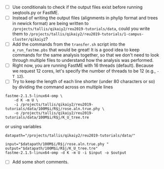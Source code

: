 - [ ] Use conditionals to check if the output files exist before running seqtools.py or FastME.
- [ ] Instead of writing the output files (alignments in phylip format and trees in newick format) are being written to `/projects/tallis/qikaiy2/reu2019-tutorials/data`, could you write them to `/projects/tallis/qikaiy2/reu2019-tutorials/1-campus-cluster/qikaiy2`?
- [ ] Add the commands from the `transfer.sh` script into the `a_run_fastme.pbs` that would be great! It is a good idea to keep commands for the same analysis together, so that we don't need to look through multiple files to understand how the analysis was performed.
- [ ] Right now, you are running FastME with 16 threads (default). Because we request 12 cores, let's specify the number of threads to be 12 (e.g., `-T 12`).
- [ ] Try to keep the length of each line shorter (under 80 characters or so) by dividing the command across on multiple lines
```
fastme-2.1.5-linux64-omp \
    -d K -m U \
    -i /projects/tallis/qikaiy2/reu2019-tutorials/data/100M$i/R$j/rose.aln.true.phy \
    -o /projects/tallis/qikaiy2/reu2019-tutorials/data/100M$i/R$j/K_U_tree.tre
```
or using variables
```
datapath="/projects/tallis/qikaiy2/reu2019-tutorials/data/"

input="$datapath/100M$i/R$j/rose.aln.true.phy "
output="$datapath/100M$i/R$j/K_U_tree.tre"
fastme-2.1.5-linux64-omp -d K -m U -i $input -o $output
```
- [ ] Add some short comments.
